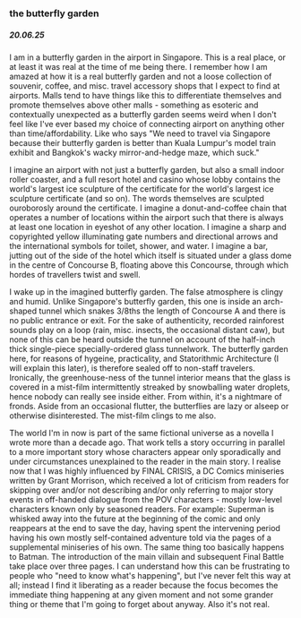 ### the butterfly garden
##### 20.06.25

I am in a butterfly garden in the airport in Singapore. This is a real place, or at least it was real at the time of me being there. I remember how I am amazed at how it is a real butterfly garden and not a loose collection of souvenir, coffee, and misc. travel accessory shops that I expect to find at airports. Malls tend to have things like this to differentiate themselves and promote themselves above other malls - something as esoteric and contextually unexpected as a butterfly garden seems weird when I don't feel like I've ever based my choice of connecting airport on anything other than time/affordability.  Like who says "We need to travel via Singapore because their butterfly garden is better than Kuala Lumpur's model train exhibit and Bangkok's wacky mirror-and-hedge maze, which suck."

I imagine an airport with not just a butterfly garden, but also a small indoor roller coaster, and a full resort hotel and casino whose lobby contains the world's largest ice sculpture of the certificate for the world's largest ice sculpture certificate (and so on). The words themselves are sculpted ouroborosly around the certificate. I imagine a donut-and-coffee chain that operates a number of locations within the airport such that there is always at least one location in eyeshot of any other location. I imagine a sharp and copyrighted yellow illuminating gate numbers and directional arrows and the international symbols for toilet, shower, and water. I imagine a bar, jutting out of the side of the hotel which itself is situated under a glass dome in the centre of Concourse B, floating above this Concourse, through which hordes of travellers twist and swell.

I wake up in the imagined butterfly garden. The false atmosphere is clingy and humid. Unlike Singapore's butterfly garden, this one is inside an arch-shaped tunnel which snakes 3/8ths the length of Concourse A and there is no public entrance or exit. For the sake of authenticity, recorded rainforest sounds play on a loop (rain, misc. insects, the occasional distant caw), but none of this can be heard outside the tunnel on account of the half-inch thick single-piece specially-ordered glass tunnelwork. The butterfly garden here, for reasons of hygeine, practicality, and Statorithmic Architecture (I will explain this later), is therefore sealed off to non-staff travelers. Ironically, the greenhouse-ness of the tunnel interior means that the glass is covered in a mist-film intermittently streaked by snowballing water droplets, hence nobody can really see inside either. From within, it's a nightmare of fronds. Aside from an occasional flutter, the butterflies are lazy or alseep or otherwise disinterested. The mist-film clings to me also.

The world I'm in now is part of the same fictional universe as a novella I wrote more than a decade ago. That work tells a story occurring in parallel to a more important story whose characters appear only sporadically and under circumstances unexplained to the reader in the main story. I realise now that I was highly influenced by FINAL CRISIS, a DC Comics miniseries written by Grant Morrison, which received a lot of criticism from readers for skipping over and/or not describing and/or only referring to major story events in off-handed dialogue from the POV characters - mostly low-level characters known only by seasoned readers. For example: Superman is whisked away into the future at the beginning of the comic and only reappears at the end to save the day, having spent the intervening period having his own mostly self-contained adventure told via the pages of a supplemental miniseries of his own. The same thing too basically happens to Batman. The introduction of the main villain and subsequent Final Battle take place over three pages. I can understand how this can be frustrating to people who "need to know what's happening", but I've never felt this way at all; instead I find it liberating as a reader because the focus becomes the immediate thing happening at any given moment and not some grander thing or theme that I'm going to forget about anyway. Also it's not real.


